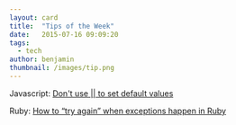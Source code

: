 ```yaml
---
layout: card
title:  "Tips of the Week"
date:   2015-07-16 09:09:20
tags:
  - tech
author: benjamin
thumbnail: /images/tip.png
---
```

Javascript: <a href="http://www.codereadability.com/javascript-default-parameters-with-or-operator/">Don't use || to set default values</a>

Ruby: <a href="http://blog.honeybadger.io/how-to-try-again-when-exceptions-happen-in-ruby/">How to “try again” when exceptions happen in Ruby</a>

